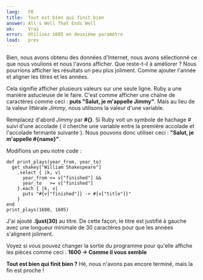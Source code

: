 ```yaml
---
lang:   FR
title:  Tout est bien qui finit bien
answer: All's Well That Ends Well
ok:     Vrai
error:  Utilisez 1605 en deuxième paramètre
load:   prev
---
```


Bien, nous avons obtenu des données d'Internet, nous avons sélectionné ce que nous voulions et nous l'avons afficher.
Que reste-t-il à améliorer ? Nous pourrions afficher les résultats un peu plus joliment. Comme ajouter l'année et aligner les titres et les années.

Cela signifie afficher plusieurs valeurs sur une seule ligne. Ruby a une manière astucieuse de le faire.
C'est comme afficher une chaîne de caractères comme ceci : __puts "Salut, je m'appelle Jimmy"__.
Mais au lieu de la valeur littérale _Jimmy_, nous utilisons la valeur d'une variable.

Remplacez d'abord _Jimmy_ par __#{}__. Si Ruby voit un symbole de hachage # suivi d'une accolade {
il cherche une variable entre la première accolade et l'accolade fermante suivante }.
Nous pouvons donc utiliser ceci : __"Salut, je m'appelle \#{name}"__.

Modifions un peu notre code :

    def print_plays(year_from, year_to)
      get_shakey["William Shakespeare"]
        .select { |k, v|
          year_from <= v["finished"] &&
          year_to   >= v["finished"]
        }.each { |k, v|
          puts "#{v["finished"]} -> #{v["title"]}"
        }
    end
    print_plays(1600, 1605)

J'ai ajouté __.ljust(30)__ au titre. De cette façon, le titre est justifié à gauche avec une longueur minimale de 30 caractères pour que les années s'alignent joliment.

Voyez si vous pouvez changer la sortie du programme pour qu'elle affiche les pièces comme ceci : __1600 -> Comme il vous semble__

__Tout est bien qui finit bien ?__ Hé, nous n'avons pas encore terminé, mais la fin est proche !
